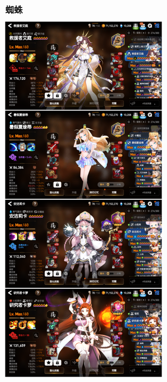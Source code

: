 # 蜘蛛
![Img](./FILES/蜘蛛.md/img-20230827202054.png)
![Img](./FILES/蜘蛛.md/img-20230827202107.png)
![Img](./FILES/蜘蛛.md/img-20230827202116.png)
![Img](./FILES/蜘蛛.md/img-20230827202128.png)

